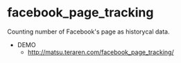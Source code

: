 facebook_page_tracking
======================

Counting number of Facebook's page as historycal data.

- DEMO
  - http://matsu.teraren.com/facebook_page_tracking/
